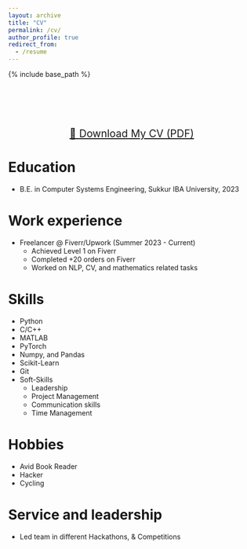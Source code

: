 ```yaml
---
layout: archive
title: "CV"
permalink: /cv/
author_profile: true
redirect_from:
  - /resume
---
```


{% include base_path %}

<p style="text-align: center; margin-top: 100px;">
  <a href="/assets/PDFs/My_CV_1.pdf" class="btn" style="font-size: 1.5em;">📄 Download My CV (PDF)</a>
</p>

Education
======
* B.E. in Computer Systems Engineering, Sukkur IBA University, 2023

Work experience
======
* Freelancer @ Fiverr/Upwork (Summer 2023 - Current)
  * Achieved Level 1 on Fiverr
  * Completed +20 orders on Fiverr
  * Worked on NLP, CV, and mathematics related tasks
  
Skills
======
* Python
* C/C++
* MATLAB
* PyTorch
* Numpy, and Pandas
* Scikit-Learn
* Git
* Soft-Skills
  * Leadership
  * Project Management
  * Communication skills
  * Time Management

Hobbies
======
* Avid Book Reader
* Hacker
* Cycling

Service and leadership
======
* Led team in different Hackathons, & Competitions
